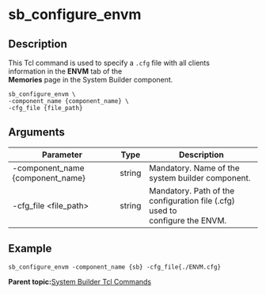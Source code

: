 # sb\_configure\_envm

## Description

This Tcl command is used to specify a `.cfg` file with all clients<br /> information in the **ENVM** tab of the<br /> **Memories** page in the System Builder component.

```
sb_configure_envm \
-component_name {component_name} \
-cfg_file {file_path}

```

## Arguments

|Parameter|Type|Description|
|---------|----|-----------|
|-component\_name \{component\_name\}|string|Mandatory. Name of the system builder component.|
|-cfg\_file &lt;file\_path&gt;|string|Mandatory. Path of the configuration file \(.cfg\) used to<br /> configure the ENVM.|

## Example

```
sb_configure_envm -component_name {sb} -cfg_file{./ENVM.cfg} 
```

**Parent topic:**[System Builder Tcl Commands](GUID-D8832000-73FB-42DC-860F-FF30F05EE075.md)

